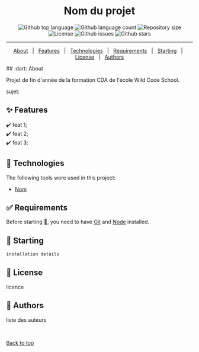 <h1 align="center">Nom du projet</h1>

<p align="center">
  <img alt="Github top language" src="https://img.shields.io/github/languages/top/WildCodeSchool/2023-11-wns-bleu-g1?color=56BEB8">

  <img alt="Github language count" src="https://img.shields.io/github/languages/count/WildCodeSchool/2023-11-wns-bleu-g1?color=56BEB8">

  <img alt="Repository size" src="https://img.shields.io/github/repo-size/WildCodeSchool/2023-11-wns-bleu-g1?color=56BEB8">

  <img alt="License" src="https://img.shields.io/github/license//WildCodeSchool/2023-11-wns-bleu-g1?color=56BEB8">

  <img alt="Github issues" src="https://img.shields.io/github/issues/WildCodeSchool/2023-11-wns-bleu-g1?color=56BEB8" />

  <!-- <img alt="Github forks" src="https://img.shields.io/github/forks/WildCodeSchool/2023-11-wns-bleu-g1?color=56BEB8" /> -->

  <img alt="Github stars" src="https://img.shields.io/github/stars/WildCodeSchool/2023-11-wns-bleu-g1?color=56BEB8" />
</p>

---
<p align="center">
  <a href="#dart-about">About</a> &#xa0; | &#xa0; 
  <a href="#sparkles-features">Features</a> &#xa0; | &#xa0;
  <a href="#rocket-technologies">Technologies</a> &#xa0; | &#xa0;
  <a href="#white_check_mark-requirements">Requirements</a> &#xa0; | &#xa0;
  <a href="#checkered_flag-starting">Starting</a> &#xa0; | &#xa0;
  <a href="#memo-license">License</a> &#xa0; | &#xa0;
  <a href="#authors">Authors</a>
</p>
## :dart: About

Projet de fin d'année de la formation CDA de l'école Wild Code School.

sujet:

## :sparkles: Features

:heavy_check_mark: feat 1;\
:heavy_check_mark: feat 2;\
:heavy_check_mark: feat 3;

## :rocket: Technologies

The following tools were used in this project:

-   [Nom](lien)

## :white_check_mark: Requirements


Before starting :checkered_flag:, you need to have [Git](https://git-scm.com) and [Node](https://nodejs.org/en/) installed.

## :checkered_flag: Starting

```bash
installation details
```

## :memo: License

licence

## :busts_in_silhouette: Authors

liste des auteurs

&#xa0;

<a href="#top">Back to top</a>
